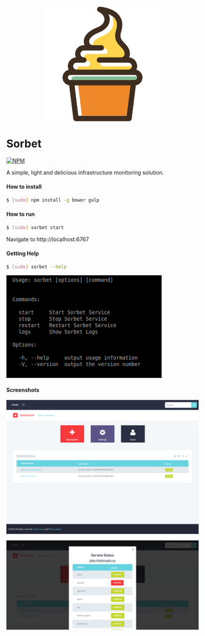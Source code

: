 <p align="center">
    <img src="./img/logo.png" width=300>
</p>

Sorbet
======================

[![NPM](https://nodei.co/npm/sorbet.png)](https://nodei.co/npm/sorbet/)

A simple, light and delicious infrastructure monitoring solution.


#### How to install
```bash
$ [sudo] npm install -g bower gulp
```

#### How to run
```bash
$ [sudo] sorbet start
```

Navigate to http://localhost:6767

#### Getting Help
```bash
$ [sudo] sorbet --help
```
![CLI Screenshot](img/cli-help.png)


#### Screenshots

![Screenshot 1](img/sorbet.png)

![Screenshot 1](img/sorbet2.png)
